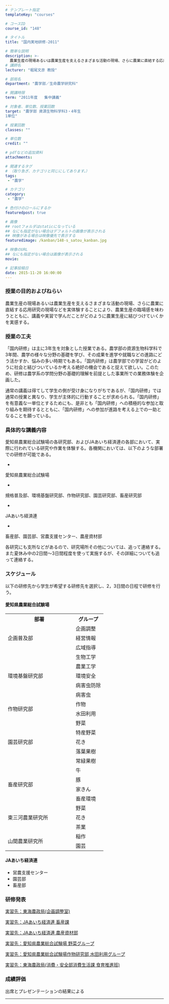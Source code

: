 ```yaml
---
# テンプレート指定
templateKey: "courses"

# コースID
course_id: "148"

# タイトル
title: "国内実地研修-2011"

# 簡単な説明
description: >-
  農業生産の現場あるいは農業生産を支えるさまざまな活動の現場、さらに農業に直結する応用研究の現場などを実体験することにより、農業生産の臨場感を味わうとともに、講義や実習で学んだことがどのように農業生産に結びつけていくかを実感する。 ...
# 講師名
lecturer: "堀尾文彦 教授"

# 部局名
department: "農学部／生命農学研究科"

# 開講時限
term: "2011年度	集中講義"

# 対象者、単位数、授業回数
target: "農学部 資源生物科学科3・4年生
1単位"

# 授業回数
classes: ""

# 単位数
credit: ""

# pdfなどの追加資料
attachments:

# 関連するタグ
# （取り急ぎ、カテゴリと同じにしてあります。）
tags:
 - "農学"

# カテゴリ
category:
 - "農学"

# 色付けのロールにするか
featuredpost: true

# 画像
## rootフォルダはstaticになっている
## なにも指定がない場合はデフォルトの画像が表示される
## 映像がある場合は映像優先で表示する
featuredimage: /kanban/148-s_satou_kanban.jpg

# 映像のURL
## なにも指定がない場合は画像が表示される
movie: 

# 記事投稿日
date: 2015-11-20 16:00:00
---
```


### 授業の目的およびねらい

農業生産の現場あるいは農業生産を支えるさまざまな活動の現場、さらに農業に直結する応用研究の現場などを実体験することにより、農業生産の臨場感を味わうとともに、講義や実習で学んだことがどのように農業生産に結びつけていくかを実感する。


### 授業の工夫

「国内研修」は主に3年生を対象とした授業である。農学部の資源生物科学科で3年間、農学の様々な分野の基礎を学び、その成果を進学や就職などの進路にどう活かすか、悩みの多い時期でもある。「国内研修」は農学部での学習がどのように社会と結びついているか考える絶好の機会であると捉えて欲しい。このため、研修は農学系の学問分野の基礎的理解を前提とした事業所での業務体験を企画した。

通常の講義は得てして学生の側が受け身になりがちであるが、「国内研修」では通常の授業と異なり、学生が主体的に行動することが求められる。「国内研修」を有意義な一単位とするためにも、是非とも「国内研修」への積極的な参加と取り組みを期待するとともに、「国内研修」への参加が進路を考える上での一助となることを願っている。







### 具体的な講義内容

愛知県農業総合試験場の各研究部、およびJAあいち経済連の各部において、実際に行われている研究や作業を体験する。各機関においては、以下のような部署での研修が可能である。


-
愛知県農業総合試験場


-
規格普及部、環境基盤研究部、作物研究部、園芸研究部、畜産研究部


-
JAあいち経済連


-
畜産部、園芸部、営農支援センター、農産資材部



各研究にも支所などがあるので、研究場所その他については、追って連絡する。また夏休み中の2日間〜3日間程度を使って実施するが、その詳細についても追って連絡する。


<h3>スケジュール</h3>

<p>
以下の研修先から学生が希望する研修先を選択し、2，3日間の日程で研修を行う。
</p>

<h4>愛知県農業総合試験場</h4>

<table class="basic" width="455">
<tr>
<th width="200" class="center">部署</th>
<th class="center">グループ</th>
</tr>
<tr>
<td class="center" rowspan="3">企画普及部</td>
<td class="center">企画調整</td>
</tr>
<tr>
<td class="center">経営情報</td>
</tr>

<tr>
<td class="center">広域指導</td>
</tr>

<tr>
<td class="center" rowspan="5">環境基盤研究部</td>
<td class="center">生物工学</td>
</tr>

<tr>
<td class="center">農業工学</td>
</tr>

<tr>
<td class="center">環境安全</td>
</tr>

<tr>
<td class="center">病害虫防除</td>
</tr>

<tr>
<td class="center">病害虫</td>
</tr>

<tr>
<td class="center" rowspan="2">作物研究部</td>
<td class="center">作物</td>
</tr>

<tr>
<td class="center">水田利用</td>
</tr>

<tr>
<td class="center" rowspan="5">園芸研究部</td>
<td class="center">野菜</td>
</tr>

<tr>
<td class="center">特産野菜</td>
</tr>

<tr>
<td class="center">花き</td>
</tr>

<tr>
<td class="center">落葉果樹</td>
</tr>

<tr>
<td class="center">常緑果樹</td>
</tr>

<tr>
<td class="center" rowspan="4">畜産研究部</td>
<td class="center">牛</td>
</tr>

<tr>
<td class="center">豚</td>
</tr>

<tr>
<td class="center">家きん</td>
</tr>

<tr>
<td class="center">畜産環境</td>
</tr>

<tr>
<td class="center" rowspan="3">東三河農業研究所</td>
<td class="center">野菜</td>
</tr>

<tr>
<td class="center">花き</td>
</tr>

<tr>
<td class="center">茶業</td>
</tr>

<tr>
<td class="center" rowspan="2">山間農業研究所</td>
<td class="center">稲作</td>
</tr>

<tr>
<td class="center">園芸</td>
</tr>
</table>



<h4>JAあいち経済連</h4>

<ul>
<li>営農支援センター
<li>園芸部
<li>畜産部
</ul>



### 研修発表

[実習先：東海農政局(企画調整室)](http://ocw.nagoya-u.jp/files/148/1-H23.pdf) 

[実習先：JAあいち経済連 畜産課](http://ocw.nagoya-u.jp/files/148/2-H23.pdf) 

[実習先：JAあいち経済連 農産資材部](http://ocw.nagoya-u.jp/files/148/3-H23.pdf) 

[実習先：愛知県農業総合試験場 野菜グループ](http://ocw.nagoya-u.jp/files/148/4-H23.pdf) 

[実習先：愛知県農業総合試験場作物研究部 水田利用グループ](http://ocw.nagoya-u.jp/files/148/5-H23.pdf) 

[実習先：東海農政局(消費・安全部消費生活課 食育推進班)](http://ocw.nagoya-u.jp/files/148/6-H23.pdf) 






### 成績評価

出席とプレゼンテーションの結果による



-----